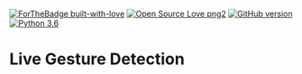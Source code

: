 [![ForTheBadge built-with-love](http://ForTheBadge.com/images/badges/built-with-love.svg)](https://GitHub.com/Naereen/) [![Open Source Love png2](https://badges.frapsoft.com/os/v2/open-source.png?v=103)](https://github.com/ellerbrock/open-source-badges/) [![GitHub version](https://badge.fury.io/gh/Naereen%2FStrapDown.js.svg)](https://github.com/Naereen/StrapDown.js)
[![Python 3.6](https://img.shields.io/badge/python-3.6-blue.svg)](https://www.python.org/downloads/release/python-360/)

# Live Gesture Detection

